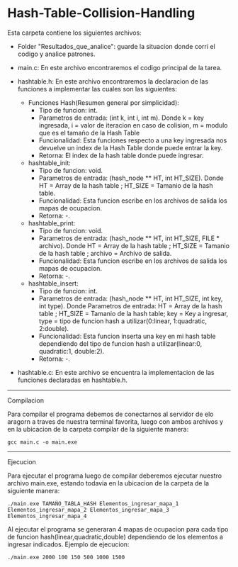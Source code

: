 # Hash-Table-Collision-Handling
Esta carpeta contiene los siguientes archivos:

- Folder "Resultados_que_analice": guarde la situacion donde corri el codigo y analice patrones.

- main.c: En este archivo encontraremos el codigo principal de la tarea.

- hashtable.h: En este archivo encontraremos la declaracion de las funciones
a implementar las cuales son las siguientes:
	
	- Funciones Hash(Resumen general por simplicidad):
		* Tipo de funcion: int.
		* Parametros de entrada: (int k, int i, int m). Donde k = key ingresada, i = valor de iteracion en caso de colision, m = modulo que es el tamaño de la Hash Table
		* Funcionalidad: Esta funciones respecto a una key ingresada nos devuelve un index de la Hash Table donde puede entrar la key.
		* Retorna: El index de la hash table donde puede ingresar.
	- hashtable_init:
		* Tipo de funcion: void.
		* Parametros de entrada: (hash_node ** HT, int HT_SIZE). Donde HT = Array de la hash table ; HT_SIZE = Tamanio de la hash table.
		* Funcionalidad: Esta funcion escribe en los archivos de salida los mapas de ocupacion.
		* Retorna: -.
	- hashtable_print:
		* Tipo de funcion: void.
		* Parametros de entrada: (hash_node ** HT, int HT_SIZE, FILE * archivo). Donde HT = Array de la hash table ; HT_SIZE = Tamanio de la hash table ; archivo = Archivo de salida.
		* Funcionalidad: Esta funcion escribe en los archivos de salida los mapas de ocupacion.
		* Retorna: -.
	- hashtable_insert:
		* Tipo de funcion: int.
		* Parametros de entrada: (hash_node ** HT, int HT_SIZE, int key, int type). Donde Parametros de entrada: HT = Array de la hash table ; HT_SIZE = Tamanio de la hash table; key = Key a ingresar, type = tipo de funcion hash a utilizar(0:linear, 1:quadratic, 2:double).
		* Funcionalidad: Esta funcion inserta una key en mi hash table dependiendo del tipo de funcion hash a utilizar(linear:0, quadratic:1, double:2).
		* Retorna: -.

- hashtable.c: En este archivo se encuentra la implementacion de las funciones declaradas en hashtable.h.
-------------------------------------------------------------------------------

Compilacion

Para compilar el programa debemos de conectarnos al servidor de elo aragorn
a traves de nuestra terminal favorita, luego con ambos archivos y en la 
ubicacion de la carpeta compilar de la siguiente manera:

	gcc main.c -o main.exe
	
----------------------------------------------------------------------------

Ejecucion

Para ejecutar el programa luego de compilar deberemos ejecutar nuestro
archivo main.exe, estando todavia en la ubicacion de la carpeta de la
siguiente manera:

	./main.exe TAMAÑO_TABLA_HASH Elementos_ingresar_mapa_1 Elementos_ingresar_mapa_2 Elementos_ingresar_mapa_3 Elementos_ingresar_mapa_4 

Al ejecutar el programa se generaran 4 mapas de ocupacion para cada tipo de funcion hash(linear,quadratic,double) dependiendo de los
elementos a ingresar indicados. Ejemplo de ejecucion:

    ./main.exe 2000 100 150 500 1000 1500

